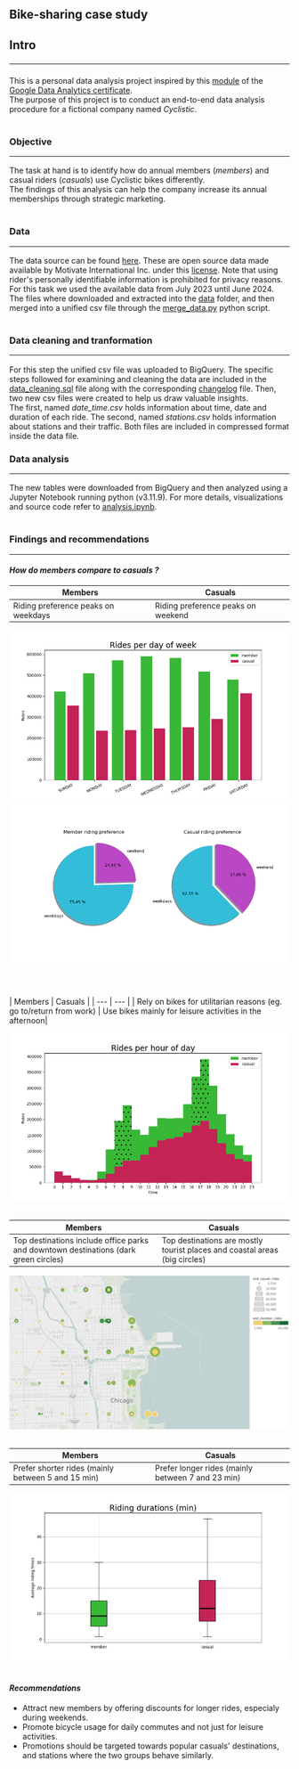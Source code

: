 ## Bike-sharing case study<br>

## Intro<br><hr>
This is a personal data analysis project inspired by this [module](https://www.coursera.org/learn/google-data-analytics-capstone) of the [Google Data Analytics certificate](https://www.coursera.org/professional-certificates/google-data-analytics).
<br>The purpose of this project is to conduct an end-to-end data analysis procedure for a fictional company named *Cyclistic*.<br><br>

### Objective<br><hr>
The task at hand is to identify how do annual members (*members*) and casual riders (*casuals*) use Cyclistic bikes differently.<br>
The findings of this analysis can help the company increase its annual memberships through strategic marketing.<br><br>

### Data<br><hr>
The data source can be found [here](https://divvy-tripdata.s3.amazonaws.com/index.html). These are open source data made available by Motivate International Inc. under this [license](https://divvybikes.com/data-license-agreement). Note that using rider's personally identifiable information is prohibited for privacy reasons.<br>
For this task we used the available data from July 2023 until June 2024. The files where downloaded and extracted into the [data](https://github.com/ntinasf/Personal-Project-DA/tree/main/data) folder, and then merged into a unified csv file through the [merge_data.py](https://github.com/ntinasf/Personal-Project-DA/blob/main/data/merge_data.py) python script.<br><br>

### Data cleaning and tranformation<br><hr>
For this step the unified csv file was uploaded to BigQuery. The specific steps followed for examining and cleaning the data are included in the [data_cleaning.sql](https://github.com/ntinasf/Personal-Project-DA/blob/main/data/data_cleaning.sql) file along with the corresponding [changelog](https://github.com/ntinasf/Personal-Project-DA/blob/main/data/changelog.md) file. Then, two new csv files were created to help us draw valuable insights.<br>The first, named *date_time.csv* holds information about time, date and duration of each ride. The second, named *stations.csv* holds information about stations and their traffic. Both files are included in compressed format inside the data file.

### Data analysis<br><hr>
The new tables were downloaded from BigQuery and then analyzed using a Jupyter Notebook running python (v3.11.9). For more details, visualizations and source code refer to [analysis.ipynb](https://github.com/ntinasf/Personal-Project-DA/blob/main/analysis.ipynb).<br><br>

### Findings and recommendations<br><hr>
#### *How do members compare to casuals ?*<br>
| Members | Casuals |
| --- | --- |
| Riding preference peaks on weekdays | Riding preference peaks on weekend |

![alt text](images/day.png)
![alt text](images/preference.png)

<br><br>
| Members | Casuals |
| --- | --- |
| Rely on bikes for utilitarian reasons (eg. go to/return from work) |  Use bikes mainly for leisure activities in the afternoon|

![alt text](images/hour.png)
<br><br>

| Members | Casuals |
| --- | --- |
| Top destinations include office parks and downtown destinations (dark green circles)| Top destinations are mostly tourist places and coastal areas (big circles) |

![alt text](images/stations.png)
<br><br>

| Members | Casuals |
| --- | --- |
| Prefer shorter rides (mainly between 5 and 15 min) | Prefer longer rides (mainly between 7 and 23 min) |

![alt text](images/duration.png)
<br><br>

#### *Recommendations*<br>
* Attract new members by offering discounts for longer rides, especialy during weekends.
* Promote bicycle usage for daily commutes and not just for leisure activities.
* Promotions should be targeted towards popular casuals' destinations, and stations where the two groups behave similarly. 

